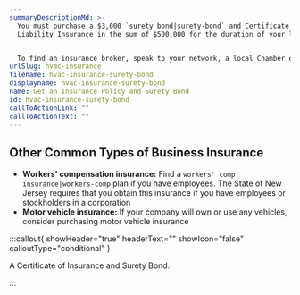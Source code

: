 ```yaml
---
summaryDescriptionMd: >-
  You must purchase a $3,000 `surety bond|surety-bond` and Certificate of
  Liability Insurance in the sum of $500,000 for the duration of your license.


  To find an insurance broker, speak to your network, a local Chamber of Commerce, or supplier. Often, the best way to find a broker is through word of mouth.
urlSlug: hvac-insurance
filename: hvac-insurance-surety-bond
displayname: hvac-insurance-surety-bond
name: Get an Insurance Policy and Surety Bond
id: hvac-insurance-surety-bond
callToActionLink: ""
callToActionText: ""
---
```

## Other Common Types of Business Insurance

* **Workers' compensation insurance:** Find a `workers' comp insurance|workers-comp` plan if you have employees. The State of New Jersey requires that you obtain this insurance if you have employees or stockholders in a corporation
* **Motor vehicle insurance:** If your company will own or use any vehicles, consider purchasing motor vehicle insurance

:::callout{ showHeader="true" headerText="" showIcon="false" calloutType="conditional" }

A Certificate of Insurance and Surety Bond.

:::
